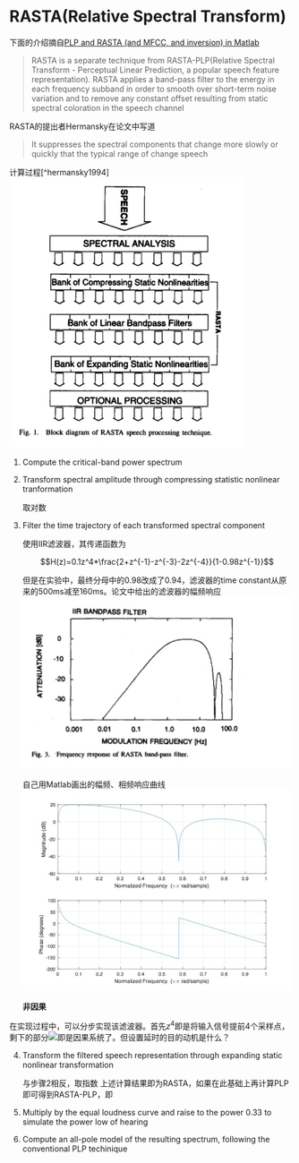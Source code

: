# RASTA(Relative Spectral Transform)
下面的介绍摘自[PLP and RASTA (and MFCC, and inversion) in Matlab](https://labrosa.ee.columbia.edu/matlab/rastamat/)

> RASTA is a separate technique from RASTA-PLP(Relative Spectral Transform - Perceptual Linear Prediction, a popular speech feature representation). RASTA applies a band-pass filter to the energy in each frequency subband in order to smooth over short-term noise variation and to remove any constant offset resulting from static spectral coloration in the speech channel

RASTA的提出者Hermansky在论文中写道
> It suppresses the spectral components that change more slowly or quickly that the typical range of change speech

计算过程[^hermansky1994]
![](media/15305298455798/15308643338626.jpg)

1. Compute the critical-band power spectrum
2. Transform spectral amplitude through compressing statistic nonlinear tranformation

    取对数
3. Filter the time trajectory of each transformed spectral component

    使用IIR滤波器，其传递函数为
    
    $$H(z)=0.1z^4*\frac{2+z^{-1}-z^{-3}-2z^{-4}}{1-0.98z^{-1}}$$
    
    但是在实验中，最终分母中的0.98改成了0.94，滤波器的time constant从原来的500ms减至160ms。论文中给出的滤波器的幅频响应
    ![](media/15305298455798/15308652777543.jpg)
    
    自己用Matlab画出的幅频、相频响应曲线
    ![](media/15305298455798/15308669147725.jpg)

    **非因果**
    
在实现过程中，可以分步实现该滤波器。首先$z^{4}$即是将输入信号提前4个采样点，剩下的部分![](http://latex.codecogs.com/gif.latex?\\0.1\frac{2+z^{-1}-z^{-3}-2z^{-4}}{1-0.98z^{-1}})即是因果系统了。但设置延时的目的动机是什么？

4. Transform the filtered speech representation through expanding static nonlinear transformation

    与步骤2相反，取指数
上述计算结果即为RASTA，如果在此基础上再计算PLP即可得到RASTA-PLP，即
5. Multiply by the equal loudness curve and raise to the power 0.33 to simulate the power low of hearing
6. Compute an all-pole model of the resulting spectrum, following the conventional PLP techinique

[^hermansky]: Hermansky H, Morgan N. RASTA processing of speech[J]. IEEE transactions on speech and audio processing, 1994, 2(4): 578-589.
